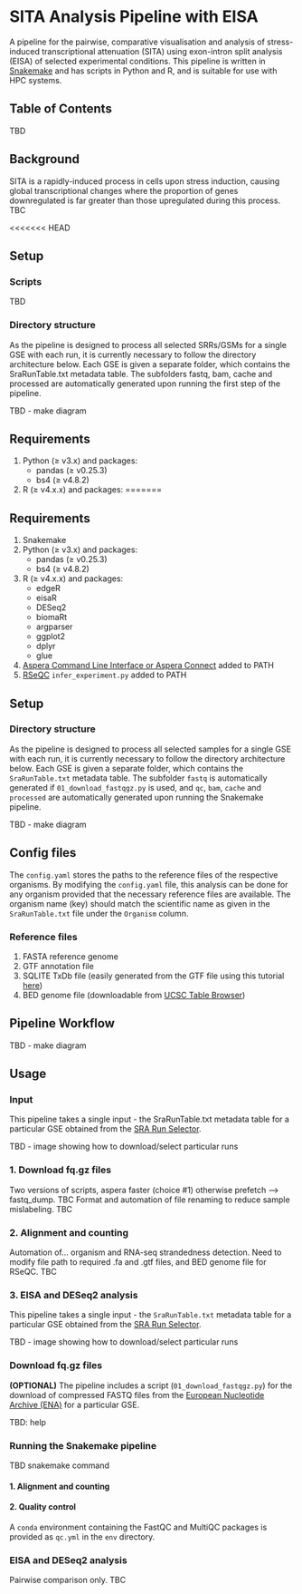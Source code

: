 # SITA Analysis Pipeline with EISA
A pipeline for the pairwise, comparative visualisation and analysis of stress-induced transcriptional attenuation (SITA) using exon-intron split analysis (EISA) of selected experimental conditions. This pipeline is written in [Snakemake](https://snakemake.readthedocs.io/en/stable/) and has scripts in Python and R, and is suitable for use with HPC systems.

## Table of Contents
TBD

## Background
SITA is a rapidly-induced process in cells upon stress induction, causing global transcriptional changes where the proportion of genes downregulated is far greater than those upregulated during this process. TBC

<<<<<<< HEAD
## Setup
### Scripts
TBD

### Directory structure
As the pipeline is designed to process all selected SRRs/GSMs for a single GSE with each run, it is currently necessary to follow the directory architecture below. Each GSE is given a separate folder, which contains the SraRunTable.txt metadata table. The subfolders fastq, bam, cache and processed are automatically generated upon running the first step of the pipeline.

TBD - make diagram

## Requirements
1. Python (≥ v3.x) and packages:
    - pandas (≥ v0.25.3)
    - bs4 (≥ v4.8.2)
2. R (≥ v4.x.x) and packages:
=======
## Requirements
1. Snakemake
2. Python (≥ v3.x) and packages:
    - pandas (≥ v0.25.3)
    - bs4 (≥ v4.8.2)
3. R (≥ v4.x.x) and packages:
    - edgeR
    - eisaR
    - DESeq2
    - biomaRt
    - argparser
    - ggplot2
    - dplyr
    - glue
3. [Aspera Command Line Interface or Aspera Connect](https://www.ibm.com/products/aspera/downloads) added to PATH
4. [RSeQC](http://rseqc.sourceforge.net/) `infer_experiment.py` added to PATH

## Setup
### Directory structure
As the pipeline is designed to process all selected samples for a single GSE with each run, it is currently necessary to follow the directory architecture below. Each GSE is given a separate folder, which contains the `SraRunTable.txt` metadata table. The subfolder `fastq` is automatically generated if `01_download_fastqgz.py` is used, and `qc`, `bam`, `cache` and `processed` are automatically generated upon running the Snakemake pipeline.

TBD - make diagram

## Config files
The `config.yaml` stores the paths to the reference files of the respective organisms. By modifying the `config.yaml` file, this analysis can be done for any organism provided that the necessary reference files are available. The organism name (key) should match the scientific name as given in the `SraRunTable.txt` file under the `Organism` column.

### Reference files
1. FASTA reference genome
2. GTF annotation file
3. SQLITE TxDb file (easily generated from the GTF file using this tutorial [here](https://seandavi.github.io/ITR/transcriptdb.html))
4. BED genome file (downloadable from [UCSC Table Browser](https://genome.ucsc.edu/cgi-bin/hgTables))

## Pipeline Workflow
TBD - make diagram

## Usage
### Input
This pipeline takes a single input - the SraRunTable.txt metadata table for a particular GSE obtained from the [SRA Run Selector](https://www.ncbi.nlm.nih.gov/Traces/study/).

TBD - image showing how to download/select particular runs

### 1. Download fq.gz files
Two versions of scripts, aspera faster (choice #1) otherwise prefetch --> fastq_dump. TBC
Format and automation of file renaming to reduce sample mislabeling. TBC

### 2. Alignment and counting
Automation of... organism and RNA-seq strandedness detection. Need to modify file path to required .fa and .gtf files, and BED genome file for RSeQC. TBC

### 3. EISA and DESeq2 analysis
This pipeline takes a single input - the `SraRunTable.txt` metadata table for a particular GSE obtained from the [SRA Run Selector](https://www.ncbi.nlm.nih.gov/Traces/study/).

TBD - image showing how to download/select particular runs

### Download fq.gz files
**(OPTIONAL)** The pipeline includes a script (`01_download_fastqgz.py`) for the download of compressed FASTQ files from the [European Nucleotide Archive (ENA)](https://www.ebi.ac.uk/ena/browser/home) for a particular GSE.

TBD: help

### Running the Snakemake pipeline
TBD snakemake command

#### 1. Alignment and counting

#### 2. Quality control
A `conda` environment containing the FastQC and MultiQC packages is provided as `qc.yml` in the `env` directory.

### EISA and DESeq2 analysis
Pairwise comparison only. TBC
